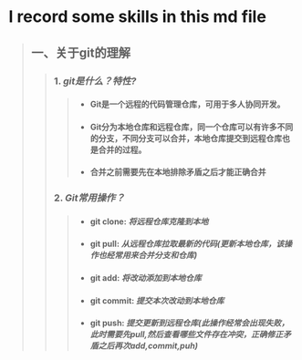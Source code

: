 # I record some skills in this md file

>## 一、关于git的理解
>
>>### 1. *git是什么？特性?*
>>
>>>- #### Git是一个远程的代码管理仓库，可用于多人协同开发。
>>>- #### Git分为本地仓库和远程仓库，同一个仓库可以有许多不同的分支，不同分支可以合并，本地仓库提交到远程仓库也是合并的过程。
>>>- #### 合并之前需要先在本地排除矛盾之后才能正确合并
>>
>>### 2. *Git常用操作？*
>>
>>>- #### git clone: *将远程仓库克隆到本地*
>>>- #### git pull: *从远程仓库拉取最新的代码(更新本地仓库，该操作也经常用来合并分支和仓库)*
>>>- #### git add: *将改动添加到本地仓库*
>>>- #### git commit: *提交本次改动到本地仓库*
>>>- #### git push: *提交更新到远程仓库(此操作经常会出现失败，此时需要先pull,然后查看哪些文件存在冲突，正确修正矛盾之后再次add,commit,puh)*
>>
>